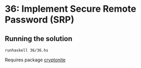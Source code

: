 # 36: Implement Secure Remote Password (SRP)

## Running the solution

```
runhaskell 36/36.hs
```

Requires package [cryptonite](https://hackage.haskell.org/package/cryptonite)
